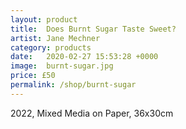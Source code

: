 ```yaml
---
layout: product
title:  Does Burnt Sugar Taste Sweet?
artist: Jane Mechner
category: products
date:   2020-02-27 15:53:28 +0000
image:  burnt-sugar.jpg
price: £50
permalink: /shop/burnt-sugar
---
```

2022, Mixed Media on Paper, 36x30cm
